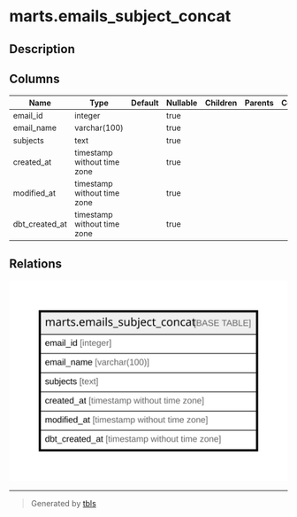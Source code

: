 # marts.emails_subject_concat

## Description

## Columns

| Name | Type | Default | Nullable | Children | Parents | Comment |
| ---- | ---- | ------- | -------- | -------- | ------- | ------- |
| email_id | integer |  | true |  |  |  |
| email_name | varchar(100) |  | true |  |  |  |
| subjects | text |  | true |  |  |  |
| created_at | timestamp without time zone |  | true |  |  |  |
| modified_at | timestamp without time zone |  | true |  |  |  |
| dbt_created_at | timestamp without time zone |  | true |  |  |  |

## Relations

![er](marts.emails_subject_concat.svg)

---

> Generated by [tbls](https://github.com/k1LoW/tbls)
